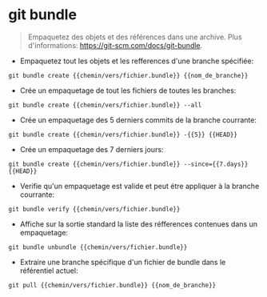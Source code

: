 # git bundle

> Empaquetez des objets et des références dans une archive.
> Plus d'informations: <https://git-scm.com/docs/git-bundle>.

- Empaquetez tout les objets et les refferences d'une branche spécifiée:

`git bundle create {{chemin/vers/fichier.bundle}} {{nom_de_branche}}`

- Crée un empaquetage de tout les fichiers de toutes les branches:

`git bundle create {{chemin/vers/fichier.bundle}} --all`

- Crée un empaquetage des 5 derniers commits de la branche courrante:

`git bundle create {{chemin/vers/fichier.bundle}} -{{5}} {{HEAD}}`

- Crée un empaquetage des 7 derniers jours:

`git bundle create {{chemin/vers/fichier.bundle}} --since={{7.days}} {{HEAD}}`

- Verifie qu'un empaquetage est valide et peut étre appliquer à la branche courrante:

`git bundle verify {{chemin/vers/fichier.bundle}}`

- Affiche sur la sortie standard la liste des réfferences contenues dans un empaquetage:

`git bundle unbundle {{chemin/vers/fichier.bundle}}`

- Extraire une branche spécifique d'un fichier de bundle dans le référentiel actuel:

`git pull {{chemin/vers/fichier.bundle}} {{nom_de_branche}}`
